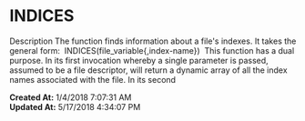 # INDICES

Description The function finds information about a file's indexes. It takes the general form:  INDICES(file_variable{,index-name})  This function has a dual purpose. In its first invocation whereby a single parameter is passed, assumed to be a file descriptor, will return a dynamic array of all the index names associated with the file. In its second  

**Created At:** 1/4/2018 7:07:31 AM  
**Updated At:** 5/17/2018 4:34:07 PM  

